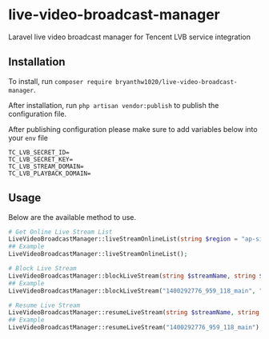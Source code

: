 # live-video-broadcast-manager
Laravel live video broadcast manager for Tencent LVB service integration

## Installation
To  install, run `composer require bryanthw1020/live-video-broadcast-manager`.

After installation, run `php artisan vendor:publish` to publish the configuration file.

After publishing configuration please make sure to add variables below into your `env` file
```
TC_LVB_SECRET_ID=
TC_LVB_SECRET_KEY=
TC_LVB_STREAM_DOMAIN=
TC_LVB_PLAYBACK_DOMAIN=
```

## Usage
Below are the available method to use.

```php
# Get Online Live Stream List
LiveVideoBroadcastManager::liveStreamOnlineList(string $region = "ap-singapore", string $endpoint = "live.tencentcloudapi.com", int $pageNum = 1, int $pageSize = 20);
## Example
LiveVideoBroadcastManager::liveStreamOnlineList();

# Block Live Stream
LiveVideoBroadcastManager::blockLiveStream(string $streamName, string $reason, string $appName = "live", string $region = "ap-singapore", string $endpoint = "live.tencentcloudapi.com");
## Example
LiveVideoBroadcastManager::blockLiveStream("1400292776_959_118_main", "Forbidden equipment on air.");

# Resume Live Stream
LiveVideoBroadcastManager::resumeLiveStream(string $streamName, string $appName = "live", string $region = "ap-singapore", string $endpoint = "live.tencentcloudapi.com");
## Example
LiveVideoBroadcastManager::resumeLiveStream("1400292776_959_118_main");
```
